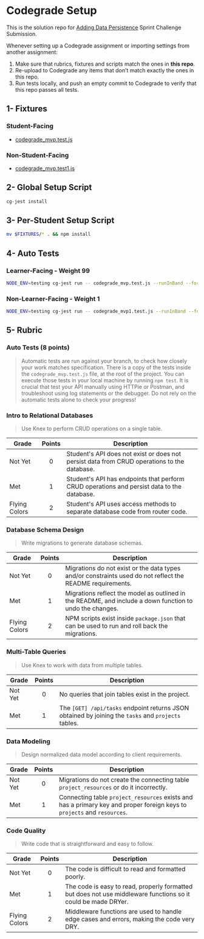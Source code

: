 # Codegrade Setup

This is the solution repo for [Adding Data Persistence](https://github.com/LambdaSchool/web-sprint-challenge-adding-data-persistence) Sprint Challenge Submission.

Whenever setting up a Codegrade assignment or importing settings from another assignment:

1. Make sure that rubrics, fixtures and scripts match the ones in **this repo**.
2. Re-upload to Codegrade any items that don't match exactly the ones in this repo.
3. Run tests locally, and push an empty commit to Codegrade to verify that this repo passes all tests.

## 1- Fixtures

### Student-Facing

- [codegrade_mvp.test.js](./codegrade_mvp.test.js)

### Non-Student-Facing

- [codegrade_mvp.test1.js](./codegrade_mvp1.test.js)

## 2- Global Setup Script

```bash
cg-jest install
```

## 3- Per-Student Setup Script

```bash
mv $FIXTURES/* . && npm install
```

## 4- Auto Tests

### Learner-Facing - Weight 99

```bash
NODE_ENV=testing cg-jest run -- codegrade_mvp.test.js --runInBand --forceExit
```

### Non-Learner-Facing - Weight 1

```bash
NODE_ENV=testing cg-jest run -- codegrade_mvp1.test.js --runInBand --forceExit
```

## 5- Rubric

### Auto Tests (8 points)

>Automatic tests are run against your branch, to check how closely your work matches specification.
There is a copy of the tests inside the `codegrade_mvp.test.js` file, at the root of the project.
You can execute those tests in your local machine by running `npm test`.
It is crucial that test your API manually using HTTPie or Postman, and troubleshoot using log statements or the debugger.
Do not rely on the automatic tests alone to check your progress!

### Intro to Relational Databases

>Use Knex to perform CRUD operations on a single table.

| Grade         | Points | Description |
|---------------|:------:|-------------|
| Not Yet       | 0      | Student's API does not exist or does not persist data from CRUD operations to the database. |
| Met           | 1      | Student's API has endpoints that perform CRUD operations and persist data to the database. |
| Flying Colors | 2      | Student's API uses access methods to separate database code from router code. |

### Database Schema Design

>Write migrations to generate database schemas.

| Grade         | Points | Description |
|---------------|:------:|-------------|
| Not Yet       | 0      | Migrations do not exist or the data types and/or constraints used do not reflect the README requirements. |
| Met           | 1      | Migrations reflect the model as outlined in the README, and include a down function to undo the changes. |
| Flying Colors | 2      | NPM scripts exist inside `package.json` that can be used to run and roll back the migrations. |

### Multi-Table Queries

>Use Knex to work with data from multiple tables.

| Grade         | Points | Description |
|---------------|:------:|-------------|
| Not Yet       | 0      | No queries that join tables exist in the project. |
| Met           | 1      | The `[GET] /api/tasks` endpoint returns JSON obtained by joining the `tasks` and `projects` tables. |

### Data Modeling

>Design normalized data model according to client requirements.

| Grade         | Points | Description |
|---------------|:------:|-------------|
| Not Yet       | 0      | Migrations do not create the connecting table `project_resources` or do it incorrectly. |
| Met           | 1      | Connecting table `project_resources` exists and has a primary key and proper foreign keys to `projects` and `resources`. |

### Code Quality

>Write code that is straightforward and easy to follow.

| Grade         | Points | Description |
|---------------|:------:|-------------|
| Not Yet       | 0      | The code is difficult to read and formatted poorly. |
| Met           | 1      | The code is easy to read, properly formatted but does not use middleware functions so it could be made DRYer. |
| Flying Colors | 2      | Middleware functions are used to handle edge cases and errors, making the code very DRY. |
